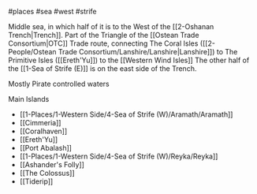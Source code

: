 #places #sea #west #strife

Middle sea, in which half of it is to the West of the [[2-Oshanan Trench|Trench]].  Part of the Triangle of the [[Ostean Trade Consortium|OTC]] Trade route, connecting The Coral Isles ([[2-People/Ostean Trade Consortium/Lanshire/Lanshire|Lanshire]]) to The Primitive Isles ([[Ereth'Yu]]) to the [[Western Wind Isles]]  The other half of the [[1-Sea of Strife (E)]] is on the east side of the Trench.

Mostly Pirate controlled waters

Main Islands
- [[1-Places/1-Western Side/4-Sea of Strife (W)/Aramath/Aramath]]
- [[Cimmeria]]
- [[Coralhaven]]
- [[Ereth'Yu]]
- [[Port Abalash]]
- [[1-Places/1-Western Side/4-Sea of Strife (W)/Reyka/Reyka]]
- [[Ashander's Folly]]
- [[The Colossus]]
- [[Tiderip]]

